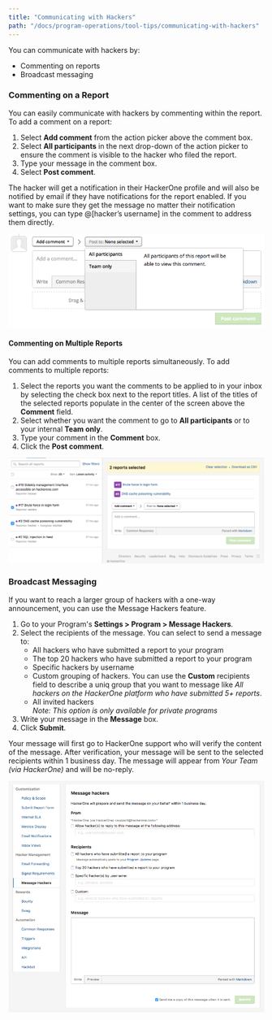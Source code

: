 ```yaml
---
title: "Communicating with Hackers"
path: "/docs/program-operations/tool-tips/communicating-with-hackers"
---
```

You can communicate with hackers by:
* Commenting on reports
* Broadcast messaging

### Commenting on a Report
You can easily communicate with hackers by commenting within the report. To add a comment on a report:
1. Select **Add comment** from the action picker above the comment box.
2. Select **All participants** in the next drop-down of the action picker to ensure the comment is visible to the hacker who filed the report.
3. Type your message in the comment box.
4. Select **Post comment**.

The hacker will get a notification in their HackerOne profile and will also be notified by email if they have notifications for the report enabled. If you want to make sure they get the message no matter their notification settings, you can type @[hacker’s username] in the comment to address them directly.

![Communicate with hackers1](./images/communicate-with-hackers.png?raw=true)

#### Commenting on Multiple Reports
You can add comments to multiple reports simultaneously. To add comments to multiple reports:
1. Select the reports you want the comments to be applied to in your inbox by selecting the check box next to the report titles. A list of the titles of the selected reports populate in the center of the screen above the **Comment** field.
2. Select whether you want the comment to go to **All participants** or to your internal **Team only**.
3. Type your comment in the **Comment** box.
4. Click the **Post comment**.

![Communicate with hackers2](./images/communicate-with-hackers3.png?raw=true)

### Broadcast Messaging
If you want to reach a larger group of hackers with a one-way announcement, you can use the Message Hackers feature.
1. Go to your Program's **Settings > Program > Message Hackers**.
2. Select the recipients of the message. You can select to send a message to: <ul><li>All hackers who have submitted a report to your program</li><li>The top 20 hackers who have submitted a report to your program</li><li>Specific hackers by username</li><li>Custom grouping of hackers. You can use the **Custom** recipients field to describe a uniq group that you want to message like *All hackers on the HackerOne platform who have submitted 5+ reports*.<li>All invited hackers<br>*Note: This option is only available for private programs*</li></ul>
3. Write your message in the **Message** box.
4. Click **Submit**.

Your message will first go to HackerOne support who will verify the content of the message. After verification, your message will be sent to the selected recipients within 1 business day. The message will appear from *Your Team (via HackerOne)* and will be no-reply.

![Communicate with hackers3](./images/communicate-with-hackers2.png?raw=true)
